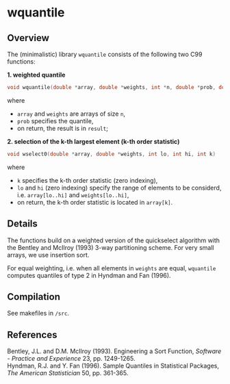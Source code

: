 # wquantile

## Overview
The (minimalistic) library `wquantile` consists of the following two C99 functions: 

**1. weighted quantile**
```C
void wquantile(double *array, double *weights, int *n, double *prob, double *result)
```
where

   * `array` and `weights` are arrays of size `n`, 
   * `prob` specifies the quantile,
   * on return, the result is in `result`; 

**2. selection of the k-th largest element (k-th order statistic)**

```C
void wselect0(double *array, double *weights, int lo, int hi, int k)
``` 

where 

   * `k` specifies the k-th order statistic (zero indexing),
   * `lo` and `hi` (zero indexing) specify the range of elements to be considerd, i.e. `array[lo..hi]` and `weights[lo..hi]`,
   * on return, the k-th order statistic is located in `array[k]`. 

## Details
The functions build on a weighted version of the quickselect algorithm with the Bentley and McIlroy (1993) 3-way partitioning scheme. For very small arrays, we use insertion sort.   

For equal weighting, i.e. when all elements in `weights` are equal, `wquantile` computes quantiles of type 2 in Hyndman and Fan (1996). 

## Compilation
See makefiles in `/src`.  

## References 
Bentley, J.L. and D.M. McIlroy (1993). Engineering a Sort Function, *Software - Practice and Experience* 23, pp. 1249-1265.  
Hyndman, R.J. and Y. Fan (1996). Sample Quantiles in Statistical Packages, *The American Statistician* 50, pp. 361-365.
